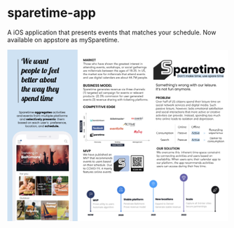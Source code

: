 # sparetime-app
A iOS application that presents events that matches your schedule. Now available on appstore as mySparetime.  

![alt text](./description/one-pager.png)
